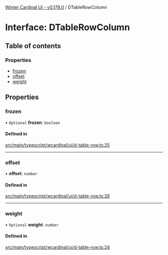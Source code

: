 [Winter Cardinal UI - v0.179.0](../index.md) / DTableRowColumn

# Interface: DTableRowColumn

## Table of contents

### Properties

- [frozen](DTableRowColumn.md#frozen)
- [offset](DTableRowColumn.md#offset)
- [weight](DTableRowColumn.md#weight)

## Properties

### frozen

• `Optional` **frozen**: `boolean`

#### Defined in

[src/main/typescript/wcardinal/ui/d-table-row.ts:25](https://github.com/winter-cardinal/winter-cardinal-ui/blob/v0.179.0/src/main/typescript/wcardinal/ui/d-table-row.ts#L25)

___

### offset

• **offset**: `number`

#### Defined in

[src/main/typescript/wcardinal/ui/d-table-row.ts:26](https://github.com/winter-cardinal/winter-cardinal-ui/blob/v0.179.0/src/main/typescript/wcardinal/ui/d-table-row.ts#L26)

___

### weight

• `Optional` **weight**: `number`

#### Defined in

[src/main/typescript/wcardinal/ui/d-table-row.ts:24](https://github.com/winter-cardinal/winter-cardinal-ui/blob/v0.179.0/src/main/typescript/wcardinal/ui/d-table-row.ts#L24)
